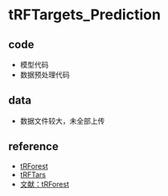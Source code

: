 # tRFTargets_Prediction

## code
+ 模型代码
+ 数据预处理代码

## data
+ 数据文件较大，未全部上传

## reference

+ [tRForest](https://www.trforest.com/)
+ [tRFTars](http://trftars.cmuzhenninglab.org:3838/tar/)
+ [文献：tRForest](https://academic.oup.com/nargab/article/4/2/lqac037/6594978)




